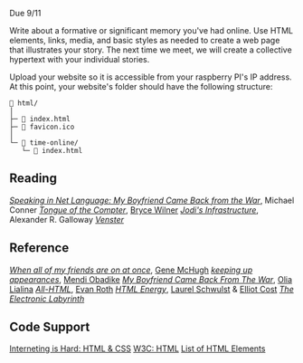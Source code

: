 Due 9/11

Write about a formative or significant memory you've had online. Use HTML elements, links, media, and basic styles as needed to create a web page that illustrates your story. The next time we meet, we will create a collective hypertext with your individual stories.

Upload your website so it is accessible from your raspberry PI's IP address. At this point, your website's folder should have the following structure:

```
📂 html/
│
├─ 📄 index.html 
├─ 🌸 favicon.ico 
│
└─ 📂 time-online/
   └─ 📄 index.html
```

## Reading
[*Speaking in Net Language: My Boyfriend Came Back from the War*](https://rhizome.org/editorial/2016/nov/10/my-boyfriend-came-back-from-the-war/), Michael Conner
[*Tongue of the Compter*](https://www.are.na/editorial/tongue-of-the-computer), [Bryce Wilner](https://brycewilner.com/)
[*Jodi's Infrastructure*](https://www.e-flux.com/journal/74/59810/jodi-s-infrastructure/), Alexander R. Galloway
[*Venster*](https://harm.work/writing/venster)


## Reference
[*When all of my friends are on at once*](https://allmyfriendsatonce.com), [Gene McHugh](https://night.house/)
[*keeping up appearances*](http://blacknetart.com/keepingupappearances.html), [Mendi Obadike](http://blacknetart.com/)
[*My Boyfriend Came Back From The War*](http://www.teleportacia.org/war/), [Olia Lialina](http://art.teleportacia.org/)
[*All-HTML*](https://web.archive.org/web/20240610175823/https://all-html.net/), [Evan Roth](https://www.evan-roth.com/~/shows#hemisphere=east&ratio=0.177&strand=35)
[*HTML Energy*](https://html.energy/), [Laurel Schwulst](https://laurelschwulst.com/) & [Elliot Cost](https://elliott.computer/)
[*The Electronic Labyrinth*](http://www2.iath.virginia.edu/elab/elab.html)

## Code Support
[Interneting is Hard: HTML & CSS](https://internetingishard.netlify.app/html-and-css/)
[W3C: HTML](https://www.w3schools.com/html/default.asp)
[List of HTML Elements](https://developer.mozilla.org/en-US/docs/Web/HTML/Element)
